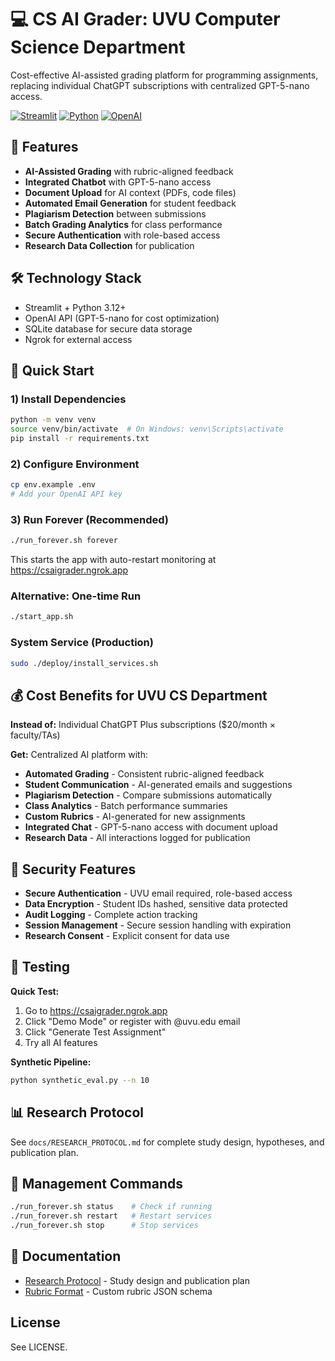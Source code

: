 # 💻 CS AI Grader: UVU Computer Science Department

Cost-effective AI-assisted grading platform for programming assignments, replacing individual ChatGPT subscriptions with centralized GPT-5-nano access.

[![Streamlit](https://img.shields.io/badge/Streamlit-FF4B4B?style=for-the-badge&logo=streamlit&logoColor=white)](https://streamlit.io/)
[![Python](https://img.shields.io/badge/Python-3776AB?style=for-the-badge&logo=python&logoColor=white)](https://python.org/)
[![OpenAI](https://img.shields.io/badge/OpenAI-412991?style=for-the-badge&logo=openai&logoColor=white)](https://openai.com/)

## 🎯 Features

- **AI-Assisted Grading** with rubric-aligned feedback
- **Integrated Chatbot** with GPT-5-nano access
- **Document Upload** for AI context (PDFs, code files)
- **Automated Email Generation** for student feedback
- **Plagiarism Detection** between submissions
- **Batch Grading Analytics** for class performance
- **Secure Authentication** with role-based access
- **Research Data Collection** for publication

## 🛠 Technology Stack

- Streamlit + Python 3.12+
- OpenAI API (GPT-5-nano for cost optimization)
- SQLite database for secure data storage
- Ngrok for external access

## 🚀 Quick Start

### 1) Install Dependencies
```bash
python -m venv venv
source venv/bin/activate  # On Windows: venv\Scripts\activate
pip install -r requirements.txt
```

### 2) Configure Environment
```bash
cp env.example .env
# Add your OpenAI API key
```

### 3) Run Forever (Recommended)
```bash
./run_forever.sh forever
```

This starts the app with auto-restart monitoring at https://csaigrader.ngrok.app

### Alternative: One-time Run
```bash
./start_app.sh
```

### System Service (Production)
```bash
sudo ./deploy/install_services.sh
```

## 💰 Cost Benefits for UVU CS Department

**Instead of:** Individual ChatGPT Plus subscriptions ($20/month × faculty/TAs)

**Get:** Centralized AI platform with:
- **Automated Grading** - Consistent rubric-aligned feedback
- **Student Communication** - AI-generated emails and suggestions
- **Plagiarism Detection** - Compare submissions automatically
- **Class Analytics** - Batch performance summaries
- **Custom Rubrics** - AI-generated for new assignments
- **Integrated Chat** - GPT-5-nano access with document upload
- **Research Data** - All interactions logged for publication

## 🔐 Security Features

- **Secure Authentication** - UVU email required, role-based access
- **Data Encryption** - Student IDs hashed, sensitive data protected
- **Audit Logging** - Complete action tracking
- **Session Management** - Secure session handling with expiration
- **Research Consent** - Explicit consent for data use

## 🧪 Testing

**Quick Test:**
1. Go to https://csaigrader.ngrok.app
2. Click "Demo Mode" or register with @uvu.edu email
3. Click "Generate Test Assignment"
4. Try all AI features

**Synthetic Pipeline:**
```bash
python synthetic_eval.py --n 10
```

## 📊 Research Protocol

See `docs/RESEARCH_PROTOCOL.md` for complete study design, hypotheses, and publication plan.

## 🔧 Management Commands

```bash
./run_forever.sh status    # Check if running
./run_forever.sh restart   # Restart services
./run_forever.sh stop      # Stop services
```

## 📖 Documentation

- [Research Protocol](docs/RESEARCH_PROTOCOL.md) - Study design and publication plan
- [Rubric Format](docs/RUBRIC_FORMAT.md) - Custom rubric JSON schema

## License

See LICENSE.